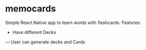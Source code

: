 # memocards

Simple React.Native app to learn words with flashcards. 
Features:

- Have different Decks

— User can generate decks and Cards
